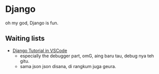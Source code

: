 # Django

oh my god, Django is fun.

## Waiting lists

- [Django Tutorial in VSCode](https://code.visualstudio.com/docs/python/tutorial-django)
  - especially the debugger part, omG, aing baru tau, debug nya teh gitu.
  - sama json json disana, di rangkum juga geura.
